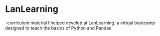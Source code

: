 # LanLearning
-curriculum material I helped develop at LanLearning, a virtual bootcamp designed to teach the basics of Python and Pandas
